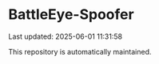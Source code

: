 # BattleEye-Spoofer

Last updated: 2025-06-01 11:31:58

This repository is automatically maintained.
